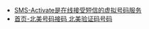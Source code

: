 - [SMS-Activate是在线接受短信的虚拟号码服务](https://sms-activate.org/cn)
- [首页-北美号码接码 北美验证码号码](https://sms.qisms.com/index)
